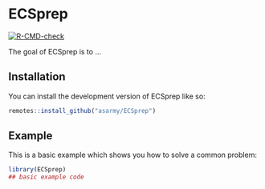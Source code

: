 
# ECSprep

<!-- badges: start -->
[![R-CMD-check](https://github.com/asarmy/ECSprep/actions/workflows/R-CMD-check.yaml/badge.svg)](https://github.com/asarmy/ECSprep/actions/workflows/R-CMD-check.yaml)
<!-- badges: end -->

The goal of ECSprep is to ...

## Installation

You can install the development version of ECSprep like so:

``` r
remotes::install_github("asarmy/ECSprep")
```

## Example

This is a basic example which shows you how to solve a common problem:

``` r
library(ECSprep)
## basic example code
```

